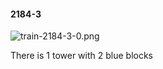 #### 2184-3
![train-2184-3-0.png](https://github.com/lil-lab/nlvr/raw/master/nlvr/train/images/2/train-2184-3-0.png "train-2184-3-0.png")

There is 1 tower with 2 blue blocks